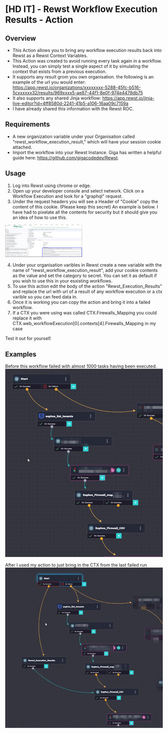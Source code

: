 # [HD IT] - Rewst Workflow Execution Results - Action

## Overview

- This Action allows you to bring any workflow execution results back into Rewst as a Rewst Context Variables.
- This Action was created to avoid running every task again in a workflow. Instead, you can simply test a single aspect of it by simulating the context that exists from a previous execution.
- It supports any result grom you own organisation. the following is an example of the url you would enter: https://app.rewst.io/organizations/xxxxxxxx-5288-45fc-b516-5cxxxxxx32/results/969xxxx5-ae87-44f1-8e0f-974e4478db75
- It also supports any shared Jinja workflow: https://app.rewst.io/jinja-live-editor?id=4ff8580d-2241-41b5-a106-16aa09c7159a
- I have already shared this information with the Rewst ROC.

## Requirements

- A new organization variable under your Organisation called "rewst_workflow_execution_result," which will have your session cookie attached.
- Import the workflow into your Rewst Instance. Giga has written a helpful guide here: https://github.com/gigacodedev/Rewst.

## Usage

1. Log into Rewst using chrome or edge.
2. Open up your developer console and select network. Click on a Workflow Execution and look for a "graphql" request.
3. Under the request headers you will see a Header of "Cookie" copy the content of this cookie.  (Please keep this secret)
 An example is below.  I have had to pixelate all the contents for security but it should give you an idea of how to use this.
<img width="246" alt="image" src="https://raw.githubusercontent.com/Mondyro/Rewst/main/Rewst%20Workflow%20Execution%20Results/Retrieved_Cookie.jpg">

4. Under your organisation varibles in Rewst create a new variable with the name of "rewst_workflow_execution_result", add your cookie contents as the value and set the category to secret.  You can set it as default if you wish to use this in your esxisting workflows.
5. To use this action edit the body of the action "Rewst_Execution_Results" and replace the url with url of a result of any workflow execution or a ctx varible so you can feed data in.
6. Once it is working you can copy the action and bring it into a failed workflow.
7. If a CTX you were using was called CTX.Firewalls_Mapping you could replace it with CTX.web_workflowExecution[0].contexts[4].Firewalls_Mapping in my case

Test it out for yourself.

## Examples
Before this workflow failed with almost 1000 tasks having been executed.
<img alt="image" src="https://raw.githubusercontent.com/Mondyro/Rewst/main/Rewst%20Workflow%20Execution%20Results/Example_Before.jpg">

After I used my action to just bring in the CTX from the last failed run
<img alt="image" src="https://raw.githubusercontent.com/Mondyro/Rewst/main/Rewst%20Workflow%20Execution%20Results/Example_With_Action.jpg">

